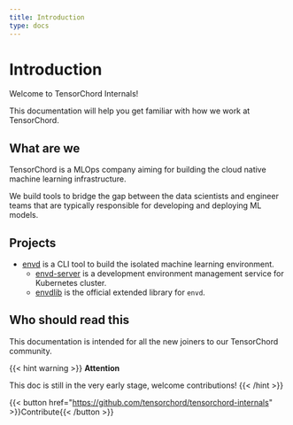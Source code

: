 ```yaml
---
title: Introduction
type: docs
---
```


# Introduction

Welcome to TensorChord Internals!

This documentation will help you get familiar with how we work at TensorChord.

## What are we

TensorChord is a MLOps company aiming for building the cloud native machine learning infrastructure.

We build tools to bridge the gap between the data scientists and engineer teams that are typically responsible for developing and deploying ML models.

## Projects

- [envd](https://github.com/tensorchord/envd) is a CLI tool to build the isolated machine learning environment.
  - [envd-server](https://github.com/tensorchord/envd-server) is a development environment management service for Kubernetes cluster.
  - [envdlib](https://github.com/tensorchord/envdlib) is the official extended library for `envd`.

## Who should read this

This documentation is intended for all the new joiners to our TensorChord community.

{{< hint warning >}}
**Attention**

This doc is still in the very early stage, welcome contributions!
{{< /hint >}}

{{< button href="https://github.com/tensorchord/tensorchord-internals" >}}Contribute{{< /button >}}
